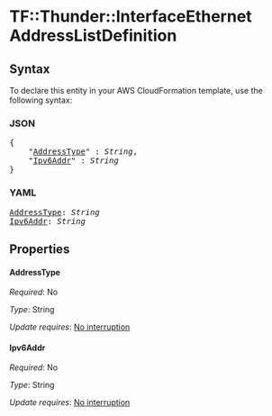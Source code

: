 # TF::Thunder::InterfaceEthernet AddressListDefinition

## Syntax

To declare this entity in your AWS CloudFormation template, use the following syntax:

### JSON

<pre>
{
    "<a href="#addresstype" title="AddressType">AddressType</a>" : <i>String</i>,
    "<a href="#ipv6addr" title="Ipv6Addr">Ipv6Addr</a>" : <i>String</i>
}
</pre>

### YAML

<pre>
<a href="#addresstype" title="AddressType">AddressType</a>: <i>String</i>
<a href="#ipv6addr" title="Ipv6Addr">Ipv6Addr</a>: <i>String</i>
</pre>

## Properties

#### AddressType

_Required_: No

_Type_: String

_Update requires_: [No interruption](https://docs.aws.amazon.com/AWSCloudFormation/latest/UserGuide/using-cfn-updating-stacks-update-behaviors.html#update-no-interrupt)

#### Ipv6Addr

_Required_: No

_Type_: String

_Update requires_: [No interruption](https://docs.aws.amazon.com/AWSCloudFormation/latest/UserGuide/using-cfn-updating-stacks-update-behaviors.html#update-no-interrupt)

